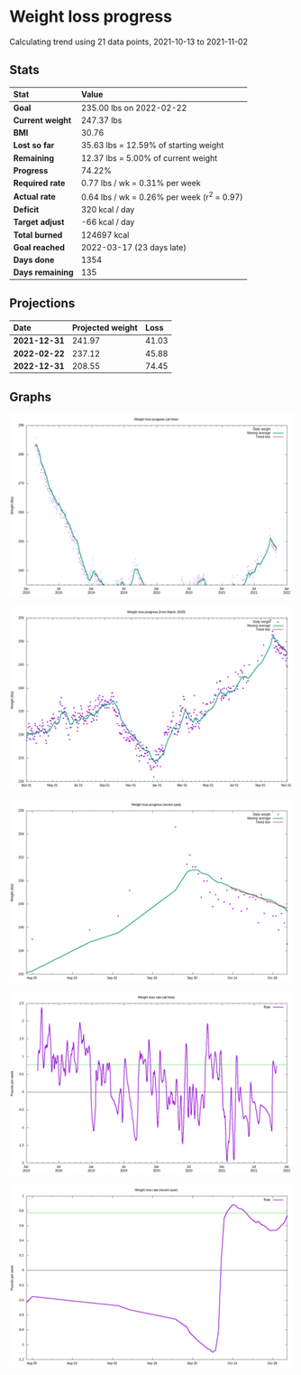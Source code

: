 # Weight loss progress

Calculating trend using 21 data points, 2021-10-13 to 2021-11-02

## Stats

Stat|Value
:-|:-
**Goal**|235.00 lbs on 2022-02-22
**Current weight**|247.37 lbs
**BMI**|30.76
**Lost so far**|35.63 lbs = 12.59% of starting weight
**Remaining**|12.37 lbs =  5.00% of current  weight
**Progress**|74.22%
**Required rate**|0.77 lbs / wk = 0.31% per week
**Actual rate**|0.64 lbs / wk = 0.26% per week  (r<sup>2</sup> = 0.97)
**Deficit**|320 kcal / day
**Target adjust**|-66 kcal / day
**Total burned**|124697 kcal
**Goal reached**|2022-03-17 (23 days late)
**Days done**|1354
**Days remaining**|135

## Projections

Date|Projected weight|Loss
:-|:-|:-
**2021-12-31**|241.97|41.03
**2022-02-22**|237.12|45.88
**2022-12-31**|208.55|74.45

## Graphs

![](weight-graph-alltime.png)

![](weight-graph-covid.png)

![](weight-graph-recent.png)

![](rate-graph-alltime.png)

![](rate-graph-recent.png)
